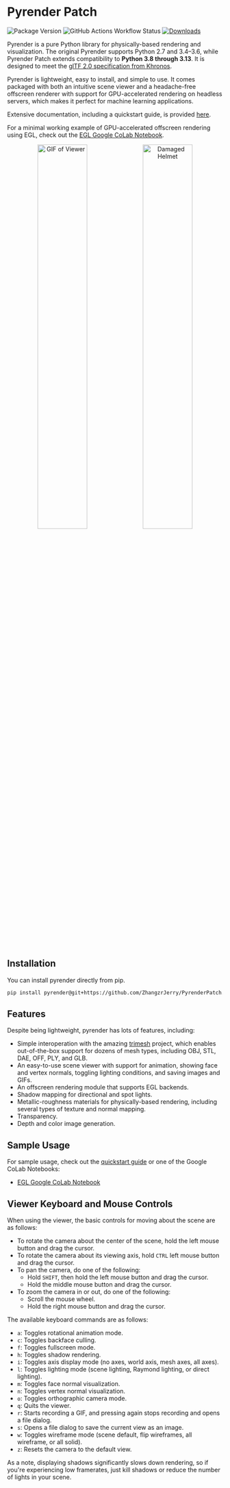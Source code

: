 # Pyrender Patch

![Package Version](https://img.shields.io/badge/version-0.1.46-orange)
![GitHub Actions Workflow Status](https://img.shields.io/github/actions/workflow/status/zhangzrjerry/PyrenderPatch/python-package.yml)
[![Downloads](https://pepy.tech/badge/pyrender)](https://pepy.tech/project/pyrender)

Pyrender is a pure Python library for physically-based rendering and visualization. The original Pyrender supports Python 2.7 and 3.4–3.6, while Pyrender Patch extends compatibility to **Python 3.8 through 3.13**. It is designed to meet the [glTF 2.0 specification from Khronos](https://www.khronos.org/gltf/).

Pyrender is lightweight, easy to install, and simple to use.
It comes packaged with both an intuitive scene viewer and a headache-free
offscreen renderer with support for GPU-accelerated rendering on headless
servers, which makes it perfect for machine learning applications.

Extensive documentation, including a quickstart guide, is provided [here](https://pyrender.readthedocs.io/en/latest/).

For a minimal working example of GPU-accelerated offscreen rendering using EGL,
check out the [EGL Google CoLab Notebook](https://colab.research.google.com/drive/1pcndwqeY8vker3bLKQNJKr3B-7-SYenE?usp=sharing).

<p align="center">
  <img width="48%" src="https://github.com/mmatl/pyrender/blob/master/docs/source/_static/rotation.gif?raw=true" alt="GIF of Viewer"/>
  <img width="48%" src="https://github.com/mmatl/pyrender/blob/master/docs/source/_static/damaged_helmet.png?raw=true" alt="Damaged Helmet"/>
</p>

## Installation

You can install pyrender directly from pip.

```bash
pip install pyrender@git+https://github.com/ZhangzrJerry/PyrenderPatch.git
```

## Features

Despite being lightweight, pyrender has lots of features, including:

- Simple interoperation with the amazing [trimesh](https://github.com/mikedh/trimesh) project,
  which enables out-of-the-box support for dozens of mesh types, including OBJ,
  STL, DAE, OFF, PLY, and GLB.
- An easy-to-use scene viewer with support for animation, showing face and vertex
  normals, toggling lighting conditions, and saving images and GIFs.
- An offscreen rendering module that supports EGL backends.
- Shadow mapping for directional and spot lights.
- Metallic-roughness materials for physically-based rendering, including several
  types of texture and normal mapping.
- Transparency.
- Depth and color image generation.

## Sample Usage

For sample usage, check out the [quickstart
guide](https://pyrender.readthedocs.io/en/latest/examples/index.html) or one of
the Google CoLab Notebooks:

- [EGL Google CoLab Notebook](https://colab.research.google.com/drive/1pcndwqeY8vker3bLKQNJKr3B-7-SYenE?usp=sharing)

## Viewer Keyboard and Mouse Controls

When using the viewer, the basic controls for moving about the scene are as follows:

- To rotate the camera about the center of the scene, hold the left mouse button and drag the cursor.
- To rotate the camera about its viewing axis, hold `CTRL` left mouse button and drag the cursor.
- To pan the camera, do one of the following:
  - Hold `SHIFT`, then hold the left mouse button and drag the cursor.
  - Hold the middle mouse button and drag the cursor.
- To zoom the camera in or out, do one of the following:
  - Scroll the mouse wheel.
  - Hold the right mouse button and drag the cursor.

The available keyboard commands are as follows:

- `a`: Toggles rotational animation mode.
- `c`: Toggles backface culling.
- `f`: Toggles fullscreen mode.
- `h`: Toggles shadow rendering.
- `i`: Toggles axis display mode (no axes, world axis, mesh axes, all axes).
- `l`: Toggles lighting mode (scene lighting, Raymond lighting, or direct lighting).
- `m`: Toggles face normal visualization.
- `n`: Toggles vertex normal visualization.
- `o`: Toggles orthographic camera mode.
- `q`: Quits the viewer.
- `r`: Starts recording a GIF, and pressing again stops recording and opens a file dialog.
- `s`: Opens a file dialog to save the current view as an image.
- `w`: Toggles wireframe mode (scene default, flip wireframes, all wireframe, or all solid).
- `z`: Resets the camera to the default view.

As a note, displaying shadows significantly slows down rendering, so if you're
experiencing low framerates, just kill shadows or reduce the number of lights in
your scene.
